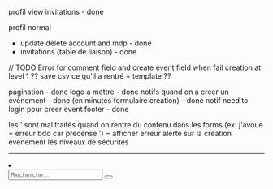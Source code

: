 profil view invitations - done

profil normal
 - update delete account and mdp - done
 - invitations (table de liaison) - done

// TODO
Error for comment field and create event field when fail creation at level 1 ??
save csv ce qu'il a rentré + template ??

pagination - done
logo a mettre - done
notifs quand on a creer un évènement - done
(en minutes formulaire creation) - done
notif need to login pour creer event
footer - done

les ' sont mal traités quand on rentre du contenu dans les forms (ex: j'avoue = erreur bdd car précense ') = afficher erreur
alerte sur la creation événement
les niveaux de sécurités

---
 <li className="header__search">
          <div className="form-group" style={{ position: "relative" }}>
            <input className="search" placeholder="Recherche..." />
            <button>
              <Icon name="search" />
            </button>
          </div>
        </li>